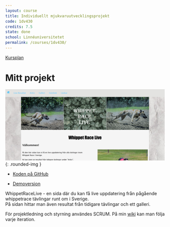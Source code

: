 ```yaml
---
layout: course
title: Individuellt mjukvaruutvecklingsprojekt
code: 1dv430
credits: 7.5
state: done
school: Linnéuniversitetet
permalink: /courses/1dv430/
---
```


[Kursplan](/files/courseplan/1dv430.pdf)

Mitt projekt
===

![whippetrace-live](/files/images/whippetrace-live.jpg){: .rounded-img }

- [Koden på GitHub](https://github.com/afandrey/1dv430/tree/master/af222ug-project)

- [Demoversion](http://whippetrace-live.herokuapp.com/)

WhippetRaceLive - en sida där du kan få live uppdatering från pågående whippetrace tävlingar runt om i Sverige.   
På sidan hittar man även resultat från tidigare tävlingar och ett galleri.

För projektledning och styrning användes SCRUM. På min [wiki](https://github.com/afandrey/1dv430/wiki) kan man följa varje iteration.